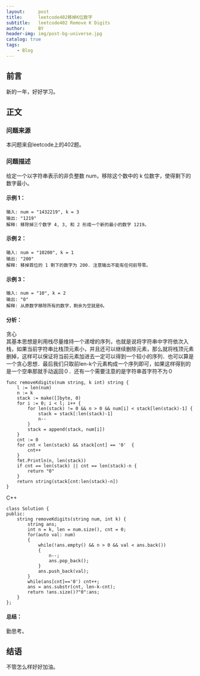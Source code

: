 ```yaml
---
layout:     post
title:      leetcode402移掉K位数字
subtitle:   leetcode402 Remove K Digits
author:     BY
header-img: img/post-bg-universe.jpg
catalog: true
tags:
    - Blog
---
```



## 前言

新的一年，好好学习。

## 正文

### 问题来源

本问题来自leetcode上的402题。

### 问题描述

给定一个以字符串表示的非负整数 num，移除这个数中的 k 位数字，使得剩下的数字最小。  

#### 示例 1：
```
输入: num = "1432219", k = 3
输出: "1219"
解释: 移除掉三个数字 4, 3, 和 2 形成一个新的最小的数字 1219。
```

#### 示例 2：
```
输入: num = "10200", k = 1
输出: "200"
解释: 移掉首位的 1 剩下的数字为 200. 注意输出不能有任何前导零。
```

#### 示例 3：
```
输入: num = "10", k = 2
输出: "0"
解释: 从原数字移除所有的数字，剩余为空就是0。
```

#### 分析：
贪心  
其基本思想是利用栈尽量维持一个递增的序列，也就是说将字符串中字符依次入栈，如果当前字符串比栈顶元素小，并且还可以继续删除元素，那么就将栈顶元素删掉，这样可以保证将当前元素加进去一定可以得到一个较小的序列．也可以算是一个贪心思想．最后我们只取前len-k个元素构成一个序列即可，如果这样得到的是一个空串那就手动返回０．还有一个需要注意的是字符串首字符不为０  
```
func removeKdigits(num string, k int) string {
    l := len(num)
    n := k
    stack := make([]byte, 0)
    for i := 0; i < l; i++ {
        for len(stack) != 0 && n > 0 && num[i] < stack[len(stack)-1] {
            stack = stack[:len(stack)-1]
            n--
        }
        stack = append(stack, num[i])
    }
    cnt := 0
    for cnt < len(stack) && stack[cnt] == '0'  {
        cnt++
    }
    fmt.Println(n, len(stack))
    if cnt == len(stack) || cnt == len(stack)-n {
        return "0"
    }
    return string(stack[cnt:len(stack)-n])
}
``` 
C++  
```
class Solution {
public:
    string removeKdigits(string num, int k) {
        string ans;
        int n = k, len = num.size(), cnt = 0;
        for(auto val: num)
        {
            while(!ans.empty() && n > 0 && val < ans.back())
            {
                n--;
                ans.pop_back();
            }
            ans.push_back(val);
        }
        while(ans[cnt]=='0') cnt++;
        ans = ans.substr(cnt, len-k-cnt);
        return !ans.size()?"0":ans;
    }
};
```

#### 总结：
勤思考。  

## 结语
不管怎么样好好加油。
